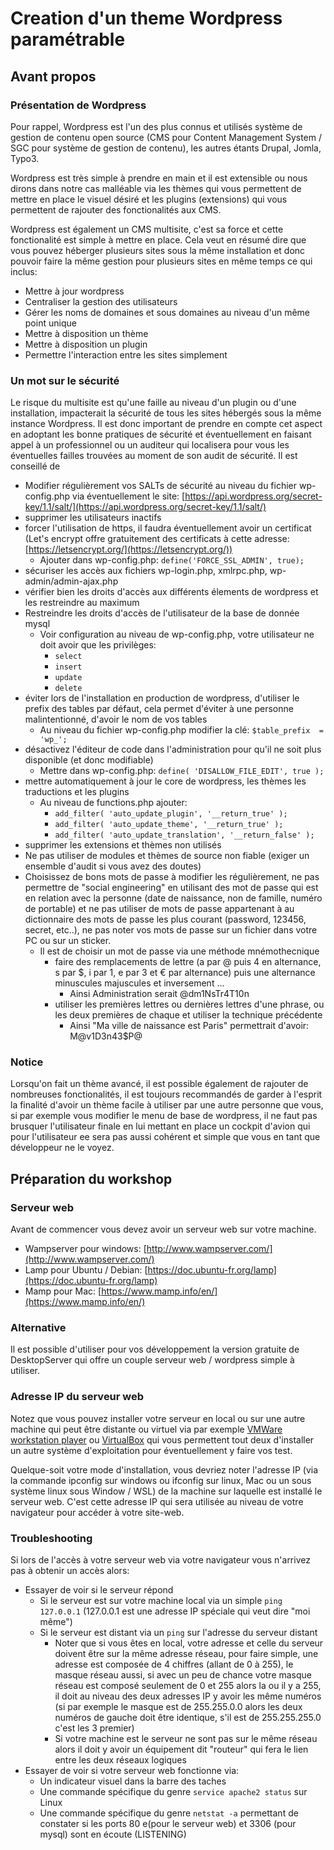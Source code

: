 # Creation d'un theme Wordpress paramétrable

## Avant propos

### Présentation de Wordpress
Pour rappel, Wordpress est l'un des plus connus et utilisés système de gestion de contenu open source (CMS pour Content Management System / SGC pour système de gestion de contenu), les autres étants Drupal, Jomla, Typo3.

Wordpress est très simple à prendre en main et il est extensible ou nous dirons dans notre cas malléable via les thèmes qui vous permettent de mettre en place le visuel désiré et les plugins (extensions) qui vous permettent de rajouter des fonctionalités aux CMS.

Wordpress est également un CMS multisite, c'est sa force et cette fonctionalité est simple à mettre en place. Cela veut en résumé dire que vous pouvez héberger plusieurs sites sous la même installation et donc pouvoir faire la même gestion pour plusieurs sites en même temps ce qui inclus:

- Mettre à jour wordpress
- Centraliser la gestion des utilisateurs
- Gérer les noms de domaines et sous domaines au niveau d'un même point unique
- Mettre à disposition un thème
- Mettre à disposition un plugin
- Permettre l'interaction entre les sites simplement

### Un mot sur le sécurité

Le risque du multisite est qu'une faille au niveau d'un plugin ou d'une installation, impacterait la sécurité de tous les sites hébergés sous la même instance Wordpress.
Il est donc important de prendre en compte cet aspect en adoptant les bonne pratiques de sécurité et éventuellement en faisant appel à un professionnel ou un auditeur qui localisera pour vous les éventuelles failles trouvées au moment de son audit de sécurité.
Il est conseillé de

- Modifier régulièrement vos SALTs de sécurité au niveau du fichier wp-config.php via éventuellement le site: [https://api.wordpress.org/secret-key/1.1/salt/](https://api.wordpress.org/secret-key/1.1/salt/)
- supprimer les utilisateurs inactifs
- forcer l'utilisation de https, il faudra éventuellement avoir un certificat (Let's encrypt offre gratuitement des certificats à cette adresse: [https://letsencrypt.org/](https://letsencrypt.org/))
    - Ajouter dans wp-config.php: `define('FORCE_SSL_ADMIN', true);`
- sécuriser les accès aux fichiers wp-login.php, xmlrpc.php, wp-admin/admin-ajax.php
- vérifier bien les droits d'accès aux différents élements de wordpress et les restreindre au maximum 
- Restreindre les droits d'accès de l'utilisateur de la base de donnée mysql
    - Voir configuration au niveau de wp-config.php, votre utilisateur ne doit avoir que les privilèges:
        - `select`
        - `insert`
        - `update`
        - `delete`
- éviter lors de l'installation en production de wordpress, d'utiliser le prefix des tables par défaut, cela permet d'éviter à une personne malintentionné, d'avoir le nom de vos tables
    - Au niveau du fichier wp-config.php modifier la clé: `$table_prefix  = 'wp_';`
- désactivez l'éditeur de code dans l'administration pour qu'il ne soit plus disponible (et donc modifiable)
    - Mettre dans wp-config.php: `define( 'DISALLOW_FILE_EDIT', true );`
- mettre automatiquement à jour le core de wordpress, les thèmes les traductions et les plugins
    - Au niveau de functions.php ajouter:
        - `add_filter( 'auto_update_plugin', '__return_true' );`
        - `add_filter( 'auto_update_theme', '__return_true' );`
        - `add_filter( 'auto_update_translation', '__return_false' );`
- supprimer les extensions et thèmes non utilisés
- Ne pas utiliser de modules et thèmes de source non fiable (exiger un ensemble d'audit si vous avez des doutes)
- Choisissez de bons mots de passe à modifier les régulièrement, ne pas permettre de "social engineering" en utilisant des mot de passe qui est en relation avec la personne (date de naissance, non de famille, numéro de portable) et ne pas utiliser de mots de passe appartenant à au dictionnaire des mots de passe les plus courant (password, 123456, secret, etc..), ne pas noter vos mots de passe sur un fichier dans votre PC ou sur un sticker.
    - Il est de choisir un mot de passe via une méthode mnémothecnique 
        - faire des remplacements de lettre (a par @ puis 4 en alternance, s par $, i par 1, e par 3 et € par alternance) puis une alternance minuscules majuscules et inversement ...
            - Ainsi Administration serait @dm1NsTr4T10n
        - utiliser les premières lettres ou dernières lettres d'une phrase, ou les deux premières de chaque et utiliser la technique précédente
            - Ainsi "Ma ville de naissance est Paris" permettrait d'avoir: M@v1D3n43$P@

### Notice
 
Lorsqu'on fait un thème avancé, il est possible également de rajouter de nombreuses fonctionalités, il est toujours recommandés de garder à l'esprit la finalité d'avoir un thème facile à utiliser par une autre personne que vous, si par exemple vous modifier le menu de base de wordpress, il ne faut pas brusquer l'utilisateur finale en lui mettant en place un cockpit d'avion qui pour l'utilisateur ee sera pas aussi cohérent et simple que vous en tant que développeur ne le voyez.

## Préparation du workshop

### Serveur web

Avant de commencer vous devez avoir un serveur web sur votre machine.

- Wampserver pour windows: [http://www.wampserver.com/](http://www.wampserver.com/)
- Lamp pour Ubuntu / Debian: [https://doc.ubuntu-fr.org/lamp](https://doc.ubuntu-fr.org/lamp)
- Mamp pour Mac: [https://www.mamp.info/en/](https://www.mamp.info/en/)

### Alternative


Il est possible d'utiliser pour vos développement la version gratuite de DesktopServer qui offre un couple serveur web / wordpress simple à utiliser.




### Adresse IP du serveur web

Notez que vous pouvez installer votre serveur en local ou sur une autre machine qui peut être distante ou virtuel via par exemple [VMWare workstation player](https://www.vmware.com/products/workstation-player.html) ou [VirtualBox](https://www.virtualbox.org/) qui vous permettent tout deux d'installer un autre système d'exploitation pour éventuellement y faire vos test.

Quelque-soit votre mode d'installation, vous devriez noter l'adresse IP (via la commande ipconfig sur windows ou ifconfig sur linux, Mac ou un sous système linux sous Window / WSL) de la machine sur laquelle est installé le serveur web. C'est cette adresse IP qui sera utilisée au niveau de votre navigateur pour accéder à votre site-web.

### Troubleshooting

Si lors de l'accès à votre serveur web via votre navigateur vous n'arrivez pas à obtenir un accès alors:

- Essayer de voir si le serveur répond
    - Si le serveur est sur votre machine local via un simple `ping 127.0.0.1` (127.0.0.1 est une adresse IP spéciale qui veut dire "moi même")
    - Si le serveur est distant via un `ping` sur l'adresse du serveur distant
        - Noter que si vous êtes en local, votre adresse et celle du serveur doivent être sur la même adresse réseau, pour faire simple, une adresse est composée de 4 chiffres (allant de 0 à 255), le masque réseau aussi, si avec un peu de chance votre masque réseau est composé seulement de 0 et 255 alors la ou il y a 255, il doit au niveau des deux adresses IP y avoir les même numéros (si par exemple le masque est de 255.255.0.0 alors les deux numéros de gauche doit être identique, s'il est de 255.255.255.0 c'est les 3 premier)
        - Si votre machine est le serveur ne sont pas sur le même réseau alors il doit y avoir un équipement dit "routeur" qui fera le lien entre les deux réseaux logiques
- Essayer de voir si votre serveur web fonctionne via:
    - Un indicateur visuel dans la barre des taches
    - Une commande spécifique du genre `service apache2 status` sur Linux
    - Une commande spécifique du genre `netstat -a` permettant de constater si les ports 80 e(pour le serveur web) et 3306 (pour mysql) sont en écoute (LISTENING)






